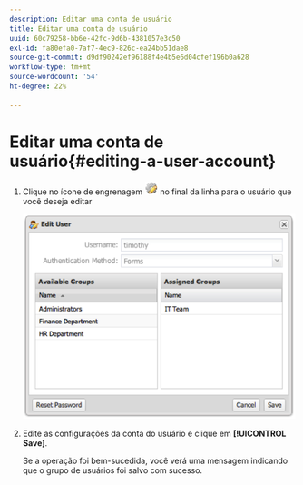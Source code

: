 ```yaml
---
description: Editar uma conta de usuário
title: Editar uma conta de usuário
uuid: 60c79258-bb6e-42fc-9d6b-4381057e3c50
exl-id: fa80efa0-7af7-4ec9-826c-ea24bb51dae8
source-git-commit: d9df90242ef96188f4e4b5e6d04cfef196b0a628
workflow-type: tm+mt
source-wordcount: '54'
ht-degree: 22%

---
```


# Editar uma conta de usuário{#editing-a-user-account}

1. Clique no ícone de engrenagem ![](assets/edit_icon.png) no final da linha para o usuário que você deseja editar

   ![](assets/edit_user_account.png)

1. Edite as configurações da conta do usuário e clique em **[!UICONTROL Save]**.

   Se a operação foi bem-sucedida, você verá uma mensagem indicando que o grupo de usuários foi salvo com sucesso.
